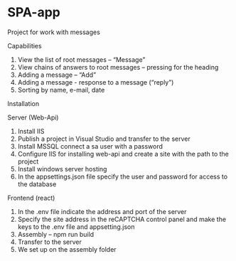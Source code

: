 # SPA-app

Project for work with messages

Capabilities

1.	View the list of root messages – “Message”
2.	View chains of answers to root messages – pressing for the heading
3.	Adding a message – “Add”
4.	Adding a message - response to a message (“reply”)
5. Sorting by name, e-mail, date

Installation

Server (Web-Api)

1.	Install IIS
2.	Publish a project in Visual Studio and transfer to the server
3.	Install MSSQL connect a sa user with a password
4.	Configure IIS for installing web-api and create a site with the path to the project
5.	Install windows server hosting
6.	In the appsettings.json file specify the user and password for access to the database

Frontend (react)

1.	In the .env file indicate the address and port of the server
2.	Specify the site address in the reCAPTCHA control panel and make the keys to the .env file and appsetting.json
3.	Assembly – npm run build
4.	Transfer to the server
5.	We set up on the assembly folder
